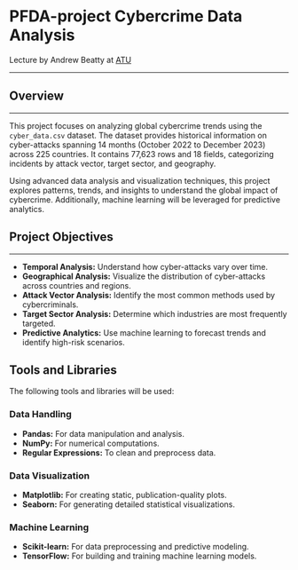 # PFDA-project **Cybercrime Data Analysis**

Lecture by Andrew Beatty at [ATU](https://www.atu.ie/)


***

## Overview

***

This project focuses on analyzing global cybercrime trends using the `cyber_data.csv` dataset. The dataset provides historical information on cyber-attacks spanning 14 months (October 2022 to December 2023) across 225 countries. It contains 77,623 rows and 18 fields, categorizing incidents by attack vector, target sector, and geography.

Using advanced data analysis and visualization techniques, this project explores patterns, trends, and insights to understand the global impact of cybercrime. Additionally, machine learning will be leveraged for predictive analytics.


## Project Objectives

***

- **Temporal Analysis:** Understand how cyber-attacks vary over time.
- **Geographical Analysis:** Visualize the distribution of cyber-attacks across countries and regions.
- **Attack Vector Analysis:** Identify the most common methods used by cybercriminals.
- **Target Sector Analysis:** Determine which industries are most frequently targeted.
- **Predictive Analytics:** Use machine learning to forecast trends and identify high-risk scenarios.

## Tools and Libraries
The following tools and libraries will be used:

### Data Handling
- **Pandas:** For data manipulation and analysis.
- **NumPy:** For numerical computations.
- **Regular Expressions:** To clean and preprocess data.

### Data Visualization
- **Matplotlib:** For creating static, publication-quality plots.
- **Seaborn:** For generating detailed statistical visualizations.

### Machine Learning
- **Scikit-learn:** For data preprocessing and predictive modeling.
- **TensorFlow:** For building and training machine learning models.